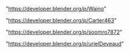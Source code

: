 "https://developer.blender.org/p/Waino"

"https://developer.blender.org/p/Carter463"

"https://developer.blender.org/p/soomro7872"

"https://developer.blender.org/p/urielDeveaud"

